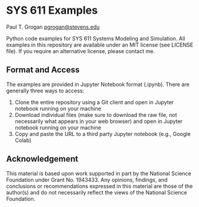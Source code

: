 # SYS 611 Examples

Paul T. Grogan <pgrogan@stevens.edu>

Python code examples for SYS 611 Systems Modeling and Simulation. All examples in this repository are available under an MIT license (see LICENSE file). If you require an alternative license, please contact me.

## Format and Access

The examples are provided in Jupyter Notebook format (.ipynb). There are generally three ways to access:
 1. Clone the entire repository using a Git client and open in Jupyter notebook running on your machine
 2. Download individual files (make sure to download the raw file, not necessarily what appears in your web browser) and open in Jupyter notebook running on your machine
 3. Copy and paste the URL to a third party Jupyter notebook (e.g., Google Colab)

## Acknowledgement

This material is based upon work supported in part by the National Science Foundation under Grant No. 1943433. Any opinions, findings, and conclusions or recommendations expressed in this material are those of the author(s) and do not necessarily reflect the views of the National Science Foundation.
